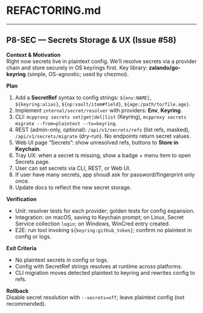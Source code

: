 # REFACTORING.md


---

## P8-SEC — Secrets Storage & UX (Issue #58)

**Context & Motivation**  
Right now secrets live in plaintext config. We’ll resolve secrets via a provider chain and store securely in OS keyrings first. Key library: **zalando/go-keyring** (simple, OS-agnostic; used by chezmoi).

**Plan**  
1) Add a **SecretRef** syntax to config strings: `${env:NAME}`, `${keyring:alias}`, `${op:vault/item#field}`, `${age:/path/to/file.age}`.  
2) Implement `internal/secret/resolver` with providers: **Env**, **Keyring**.  
3) CLI: `mcpproxy secrets set|get|del|list` (Keyring), `mcpproxy secrets migrate --from=plaintext --to=keyring`.  
4) REST (admin-only, optional): `/api/v1/secrets/refs` (list refs, masked), `/api/v1/secrets/migrate` (dry-run). No endpoints return secret values.  
5) Web UI page “Secrets”: show unresolved refs, buttons to **Store in Keychain**.  
6) Tray UX: when a secret is missing, show a badge + menu item to open Secrets page.
7) User can set secrets via CLI, REST, or Web UI.
8) If user have many secrets, app shoudl ask for password/fingerprint only once. 
9) Update docs to reflect the new secret storage.

**Verification**  
- Unit: resolver tests for each provider; golden tests for config expansion.  
- Integration: on macOS, saving to Keychain prompt; on Linux, Secret Service collection `login`; on Windows, WinCred entry created.  
- E2E: run tool invoking `${keyring:github_token}`; confirm no plaintext in config or logs.

**Exit Criteria**  
- No plaintext secrets in config or logs.  
- Config with SecretRef strings resolves at runtime across platforms.  
- CLI migration moves detected plaintext to keyring and rewrites config to refs.

**Rollback**  
Disable secret resolution with `--secrets=off`; leave plaintext config (not recommended).

